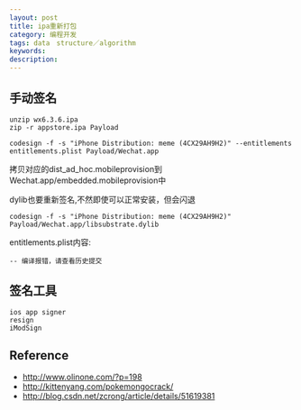 ```yaml
---
layout: post
title: ipa重新打包
category: 编程开发
tags: data　structure／algorithm
keywords: 
description: 
---
```


## 手动签名

```
unzip wx6.3.6.ipa
zip -r appstore.ipa Payload

codesign -f -s "iPhone Distribution: meme (4CX29AH9H2)" --entitlements entitlements.plist Payload/Wechat.app
```

拷贝对应的dist_ad_hoc.mobileprovision到Wechat.app/embedded.mobileprovision中

dylib也要重新签名,不然即使可以正常安装，但会闪退

```
codesign -f -s "iPhone Distribution: meme (4CX29AH9H2)" Payload/Wechat.app/libsubstrate.dylib
```

entitlements.plist内容:

```
-- 编译报错，请查看历史提交
```

## 签名工具

```
ios app signer
resign
iModSign
```

## Reference

* <http://www.olinone.com/?p=198>
* <http://kittenyang.com/pokemongocrack/>
* <http://blog.csdn.net/zcrong/article/details/51619381>